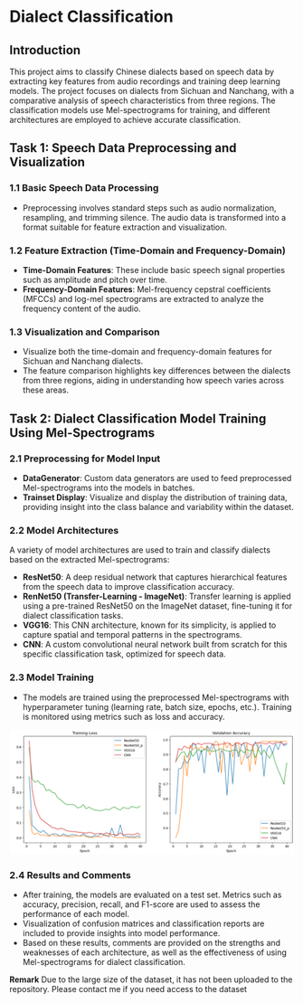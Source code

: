 # Dialect Classification

## Introduction

This project aims to classify Chinese dialects based on speech data by extracting key features from audio recordings and training deep learning models. The project focuses on dialects from Sichuan and Nanchang, with a comparative analysis of speech characteristics from three regions. The classification models use Mel-spectrograms for training, and different architectures are employed to achieve accurate classification.

## Task 1: Speech Data Preprocessing and Visualization

### 1.1 Basic Speech Data Processing
- Preprocessing involves standard steps such as audio normalization, resampling, and trimming silence. The audio data is transformed into a format suitable for feature extraction and visualization.

### 1.2 Feature Extraction (Time-Domain and Frequency-Domain)
- **Time-Domain Features**: These include basic speech signal properties such as amplitude and pitch over time.
- **Frequency-Domain Features**: Mel-frequency cepstral coefficients (MFCCs) and log-mel spectrograms are extracted to analyze the frequency content of the audio.

### 1.3 Visualization and Comparison
- Visualize both the time-domain and frequency-domain features for Sichuan and Nanchang dialects.
- The feature comparison highlights key differences between the dialects from three regions, aiding in understanding how speech varies across these areas.

## Task 2: Dialect Classification Model Training Using Mel-Spectrograms

### 2.1 Preprocessing for Model Input
- **DataGenerator**: Custom data generators are used to feed preprocessed Mel-spectrograms into the models in batches.
- **Trainset Display**: Visualize and display the distribution of training data, providing insight into the class balance and variability within the dataset.

### 2.2 Model Architectures
A variety of model architectures are used to train and classify dialects based on the extracted Mel-spectrograms:

- **ResNet50**: A deep residual network that captures hierarchical features from the speech data to improve classification accuracy.
- **RenNet50 (Transfer-Learning - ImageNet)**: Transfer learning is applied using a pre-trained ResNet50 on the ImageNet dataset, fine-tuning it for dialect classification tasks.
- **VGG16**: This CNN architecture, known for its simplicity, is applied to capture spatial and temporal patterns in the spectrograms.
- **CNN**: A custom convolutional neural network built from scratch for this specific classification task, optimized for speech data.

### 2.3 Model Training
- The models are trained using the preprocessed Mel-spectrograms with hyperparameter tuning (learning rate, batch size, epochs, etc.). Training is monitored using metrics such as loss and accuracy.

![train](train.png)

### 2.4 Results and Comments
- After training, the models are evaluated on a test set. Metrics such as accuracy, precision, recall, and F1-score are used to assess the performance of each model.
- Visualization of confusion matrices and classification reports are included to provide insights into model performance.
- Based on these results, comments are provided on the strengths and weaknesses of each architecture, as well as the effectiveness of using Mel-spectrograms for dialect classification.

**Remark** Due to the large size of the dataset, it has not been uploaded to the repository. Please contact me if you need access to the dataset